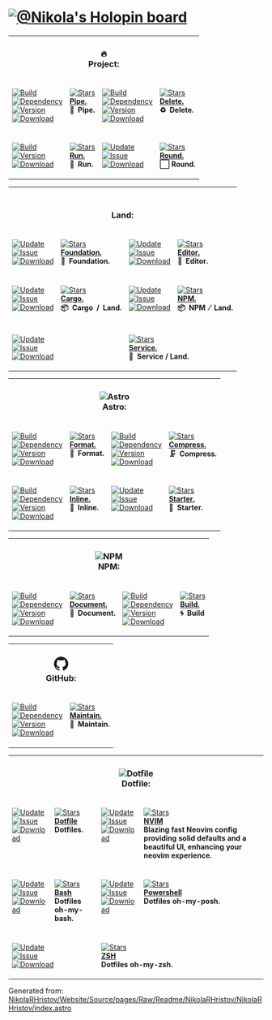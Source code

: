 <h1><a href=https://holopin.io/@Nikola target=_blank><img alt="@Nikola's Holopin board" src="https://holopin.io/api/user/board?user=Nikola"></a></h1><table><tr><td colspan=4><h3 align=center><picture></picture>🔥<br>Project:<br></h3></td></tr><tr><td colspan=1 valign=top><br><a href=HTTPS://GitHub.Com/Playform/Pipe/actions/workflows/Node.yml target=_blank><picture><source media="(prefers-color-scheme: dark)" srcset="https://img.shields.io/github/actions/workflow/status/Playform/Pipe/Node.yml?branch=main&label=Build&logo=node.js&color=black&labelColor=black&logoColor=white&logoWidth=0"><source media="(prefers-color-scheme: light)" srcset="https://img.shields.io/github/actions/workflow/status/Playform/Pipe/Node.yml?branch=main&label=Build&logo=node.js&color=white&labelColor=white&logoColor=black&logoWidth=0"><img alt=Build src="https://img.shields.io/github/actions/workflow/status/Playform/Pipe/Node.yml?branch=main&label=Build&logo=node.js&color=black&labelColor=black&logoColor=white&logoWidth=0" title=Build></picture></a><br><a href="HTTPS://NPMJS.Org/@playform/pipe?activeTab=dependencies" target=_blank><picture><source media="(prefers-color-scheme: dark)" srcset="https://img.shields.io/librariesio/release/npm/@playform/pipe?logo=dependabot&label=&color=black&labelColor=black&logoColor=white&logoWidth=0"><source media="(prefers-color-scheme: light)" srcset="https://img.shields.io/librariesio/release/npm/@playform/pipe?logo=dependabot&label=&color=white&labelColor=white&logoColor=black&logoWidth=0"><img alt=Dependency src="https://img.shields.io/librariesio/release/npm/@playform/pipe?logo=dependabot&label=&color=black&labelColor=black&logoColor=white&logoWidth=0" title=Dependency></picture></a><br><a href=HTTPS://NPMJS.Org/@playform/pipe target=_blank><picture><source media="(prefers-color-scheme: dark)" srcset="https://img.shields.io/npm/v/@playform/pipe?label=Version&logo=npm&color=black&labelColor=black&logoColor=white&logoWidth=0"><source media="(prefers-color-scheme: light)" srcset="https://img.shields.io/npm/v/@playform/pipe?label=Version&logo=npm&color=white&labelColor=white&logoColor=black&logoWidth=0"><img alt=Version src="https://img.shields.io/npm/v/@playform/pipe?label=Version&logo=npm&color=black&labelColor=black&logoColor=white&logoWidth=0" title=Version></picture></a><br><a href=HTTPS://NPMJS.Org/@playform/pipe target=_blank><picture><source media="(prefers-color-scheme: dark)" srcset="https://img.shields.io/npm/dt/@playform/pipe?label=Download&logo=npm&color=black&labelColor=black&logoColor=white&logoWidth=0"><source media="(prefers-color-scheme: light)" srcset="https://img.shields.io/npm/dt/@playform/pipe?label=Download&logo=npm&color=white&labelColor=white&logoColor=black&logoWidth=0"><img alt=Download src="https://img.shields.io/npm/dt/@playform/pipe?label=Download&logo=npm&color=black&labelColor=black&logoColor=white&logoWidth=0" title=Download></picture></a><br><br></td><td colspan=1 valign=top><br><a href=HTTPS://GitHub.Com/Playform/Pipe target=_blank><picture><source media="(prefers-color-scheme: dark)" srcset="https://img.shields.io/github/stars/Playform/Pipe?label=stars&logo=github&color=black&labelColor=black&logoColor=white&logoWidth=0&logoColor=black"><source media="(prefers-color-scheme: light)" srcset="https://img.shields.io/github/stars/Playform/Pipe?label=stars&logo=github&color=white&labelColor=white&logoColor=black&logoWidth=0&logoColor=black"><img alt=Stars src="https://img.shields.io/github/stars/Playform/Pipe?label=stars&logo=github&color=black&labelColor=black&logoColor=white&logoWidth=0&logoColor=black"></picture></a><br><a href=HTTPS://GitHub.Com/Playform/Pipe target=_blank><b>Pipe.</b></a><br><b>🧪 Pipe.<br/></b><br></td><td colspan=1 valign=top><br><a href=HTTPS://GitHub.Com/Playform/Delete/actions/workflows/Node.yml target=_blank><picture><source media="(prefers-color-scheme: dark)" srcset="https://img.shields.io/github/actions/workflow/status/Playform/Delete/Node.yml?branch=main&label=Build&logo=node.js&color=black&labelColor=black&logoColor=white&logoWidth=0"><source media="(prefers-color-scheme: light)" srcset="https://img.shields.io/github/actions/workflow/status/Playform/Delete/Node.yml?branch=main&label=Build&logo=node.js&color=white&labelColor=white&logoColor=black&logoWidth=0"><img alt=Build src="https://img.shields.io/github/actions/workflow/status/Playform/Delete/Node.yml?branch=main&label=Build&logo=node.js&color=black&labelColor=black&logoColor=white&logoWidth=0" title=Build></picture></a><br><a href="HTTPS://NPMJS.Org/@playform/delete?activeTab=dependencies" target=_blank><picture><source media="(prefers-color-scheme: dark)" srcset="https://img.shields.io/librariesio/release/npm/@playform/delete?logo=dependabot&label=&color=black&labelColor=black&logoColor=white&logoWidth=0"><source media="(prefers-color-scheme: light)" srcset="https://img.shields.io/librariesio/release/npm/@playform/delete?logo=dependabot&label=&color=white&labelColor=white&logoColor=black&logoWidth=0"><img alt=Dependency src="https://img.shields.io/librariesio/release/npm/@playform/delete?logo=dependabot&label=&color=black&labelColor=black&logoColor=white&logoWidth=0" title=Dependency></picture></a><br><a href=HTTPS://NPMJS.Org/@playform/delete target=_blank><picture><source media="(prefers-color-scheme: dark)" srcset="https://img.shields.io/npm/v/@playform/delete?label=Version&logo=npm&color=black&labelColor=black&logoColor=white&logoWidth=0"><source media="(prefers-color-scheme: light)" srcset="https://img.shields.io/npm/v/@playform/delete?label=Version&logo=npm&color=white&labelColor=white&logoColor=black&logoWidth=0"><img alt=Version src="https://img.shields.io/npm/v/@playform/delete?label=Version&logo=npm&color=black&labelColor=black&logoColor=white&logoWidth=0" title=Version></picture></a><br><a href=HTTPS://NPMJS.Org/@playform/delete target=_blank><picture><source media="(prefers-color-scheme: dark)" srcset="https://img.shields.io/npm/dt/@playform/delete?label=Download&logo=npm&color=black&labelColor=black&logoColor=white&logoWidth=0"><source media="(prefers-color-scheme: light)" srcset="https://img.shields.io/npm/dt/@playform/delete?label=Download&logo=npm&color=white&labelColor=white&logoColor=black&logoWidth=0"><img alt=Download src="https://img.shields.io/npm/dt/@playform/delete?label=Download&logo=npm&color=black&labelColor=black&logoColor=white&logoWidth=0" title=Download></picture></a><br><br></td><td colspan=1 valign=top><br><a href=HTTPS://GitHub.Com/Playform/Delete target=_blank><picture><source media="(prefers-color-scheme: dark)" srcset="https://img.shields.io/github/stars/Playform/Delete?label=stars&logo=github&color=black&labelColor=black&logoColor=white&logoWidth=0&logoColor=black"><source media="(prefers-color-scheme: light)" srcset="https://img.shields.io/github/stars/Playform/Delete?label=stars&logo=github&color=white&labelColor=white&logoColor=black&logoWidth=0&logoColor=black"><img alt=Stars src="https://img.shields.io/github/stars/Playform/Delete?label=stars&logo=github&color=black&labelColor=black&logoColor=white&logoWidth=0&logoColor=black"></picture></a><br><a href=HTTPS://GitHub.Com/Playform/Delete target=_blank><b>Delete.</b></a><br><b>♻️ Delete.<br/></b><br></td></tr><tr><td colspan=1 valign=top><br><a href=HTTPS://GitHub.Com/Playform/Run/actions/workflows/Rust.yml target=_blank><picture><source media="(prefers-color-scheme: dark)" srcset="https://img.shields.io/github/actions/workflow/status/Playform/Run/Rust.yml?branch=main&label=Build&color=black&labelColor=black&logoColor=white&logoWidth=0"><source media="(prefers-color-scheme: light)" srcset="https://img.shields.io/github/actions/workflow/status/Playform/Run/Rust.yml?branch=main&label=Build&color=white&labelColor=white&logoColor=black&logoWidth=0"><img alt=Build src="https://img.shields.io/github/actions/workflow/status/Playform/Run/Rust.yml?branch=main&label=Build&color=black&labelColor=black&logoColor=white&logoWidth=0" title=Build></picture></a><br><a href=HTTPS://Crates.IO/crates/prun target=_blank><picture><source media="(prefers-color-scheme: dark)" srcset="https://img.shields.io/crates/v/prun?label=Version&color=black&labelColor=black&logoColor=white&logoWidth=0"><source media="(prefers-color-scheme: light)" srcset="https://img.shields.io/crates/v/prun?label=Version&color=white&labelColor=white&logoColor=black&logoWidth=0"><img alt=Version src="https://img.shields.io/crates/v/prun?label=Version&color=black&labelColor=black&logoColor=white&logoWidth=0" title=Version></picture></a><br><a href=HTTPS://Crates.IO/crates/prun target=_blank><picture><source media="(prefers-color-scheme: dark)" srcset="https://img.shields.io/crates/d/prun?label=Download&color=black&labelColor=black&logoColor=white&logoWidth=0"><source media="(prefers-color-scheme: light)" srcset="https://img.shields.io/crates/d/prun?label=Download&color=white&labelColor=white&logoColor=black&logoWidth=0"><img alt=Download src="https://img.shields.io/crates/d/prun?label=Download&color=black&labelColor=black&logoColor=white&logoWidth=0" title=Download></picture></a><br><br></td><td colspan=1 valign=top><br><a href=https://github.com/Playform/Run.git target=_blank><picture><source media="(prefers-color-scheme: dark)" srcset="https://img.shields.io/github/stars/Playform/Run?label=stars&logo=github&color=black&labelColor=black&logoColor=white&logoWidth=0&logoColor=black"><source media="(prefers-color-scheme: light)" srcset="https://img.shields.io/github/stars/Playform/Run?label=stars&logo=github&color=white&labelColor=white&logoColor=black&logoWidth=0&logoColor=black"><img alt=Stars src="https://img.shields.io/github/stars/Playform/Run?label=stars&logo=github&color=black&labelColor=black&logoColor=white&logoWidth=0&logoColor=black"></picture></a><br><a href=https://github.com/Playform/Run.git target=_blank><b>Run.</b></a><br><b>🍺 Run.<br/></b><br></td><td colspan=1 valign=top><br><a href=HTTPS://GitHub.Com/RoundWindows/Application target=_blank><picture><source media="(prefers-color-scheme: dark)" srcset="https://img.shields.io/github/last-commit/RoundWindows/Application?label=Update&color=black&labelColor=black&logoColor=white&logoWidth=0"><source media="(prefers-color-scheme: light)" srcset="https://img.shields.io/github/last-commit/RoundWindows/Application?label=Update&color=white&labelColor=white&logoColor=black&logoWidth=0"><img alt=Update src="https://img.shields.io/github/last-commit/RoundWindows/Application?label=Update&color=black&labelColor=black&logoColor=white&logoWidth=0" title=Update></picture></a><br><a href=HTTPS://GitHub.Com/RoundWindows/Application target=_blank><picture><source media="(prefers-color-scheme: dark)" srcset="https://img.shields.io/github/issues/RoundWindows/Application?label=Issue&color=black&labelColor=black&logoColor=white&logoWidth=0"><source media="(prefers-color-scheme: light)" srcset="https://img.shields.io/github/issues/RoundWindows/Application?label=Issue&color=white&labelColor=white&logoColor=black&logoWidth=0"><img alt=Issue src="https://img.shields.io/github/issues/RoundWindows/Application?label=Issue&color=black&labelColor=black&logoColor=white&logoWidth=0" title=Issue></picture></a><br><a href=HTTPS://GitHub.Com/RoundWindows/Application target=_blank><picture><source media="(prefers-color-scheme: dark)" srcset="https://img.shields.io/github/downloads/RoundWindows/Application/total?label=Download&color=black&labelColor=black&logoColor=white&logoWidth=0"><source media="(prefers-color-scheme: light)" srcset="https://img.shields.io/github/downloads/RoundWindows/Application/total?label=Download&color=white&labelColor=white&logoColor=black&logoWidth=0"><img alt=Download src="https://img.shields.io/github/downloads/RoundWindows/Application/total?label=Download&color=black&labelColor=black&logoColor=white&logoWidth=0" title=Download></picture></a><br><br></td><td colspan=1 valign=top><br><a href=https://github.com/Playform/Round target=_blank><picture><source media="(prefers-color-scheme: dark)" srcset="https://img.shields.io/github/stars/Playform/Round?label=stars&logo=github&color=black&labelColor=black&logoColor=white&logoWidth=0&logoColor=black"><source media="(prefers-color-scheme: light)" srcset="https://img.shields.io/github/stars/Playform/Round?label=stars&logo=github&color=white&labelColor=white&logoColor=black&logoWidth=0&logoColor=black"><img alt=Stars src="https://img.shields.io/github/stars/Playform/Round?label=stars&logo=github&color=black&labelColor=black&logoColor=white&logoWidth=0&logoColor=black"></picture></a><br><a href=https://github.com/Playform/Round target=_blank><b>Round.</b></a><br><b>⬜ Round.<br/></b><br></td></tr></table><table><tr><td colspan=4><h3 align=center><picture><source media="(prefers-color-scheme: dark)" srcset=https://nikolahristov.tech/Dark/Image/GitHub/Land.svg><source media="(prefers-color-scheme: light)" srcset=https://nikolahristov.tech/Image/GitHub/Land.svg><img alt="" src=https://nikolahristov.tech/Image/GitHub/Land.svg width=28></picture><br>Land:<br></h3></td></tr><tr><td colspan=1 valign=top><br><a href=HTTPS://GitHub.Com/CodeEditorLand/Foundation target=_blank><picture><source media="(prefers-color-scheme: dark)" srcset="https://img.shields.io/github/last-commit/CodeEditorLand/Foundation?label=Update&color=black&labelColor=black&logoColor=white&logoWidth=0"><source media="(prefers-color-scheme: light)" srcset="https://img.shields.io/github/last-commit/CodeEditorLand/Foundation?label=Update&color=white&labelColor=white&logoColor=black&logoWidth=0"><img alt=Update src="https://img.shields.io/github/last-commit/CodeEditorLand/Foundation?label=Update&color=black&labelColor=black&logoColor=white&logoWidth=0" title=Update></picture></a><br><a href=HTTPS://GitHub.Com/CodeEditorLand/Foundation target=_blank><picture><source media="(prefers-color-scheme: dark)" srcset="https://img.shields.io/github/issues/CodeEditorLand/Foundation?label=Issue&color=black&labelColor=black&logoColor=white&logoWidth=0"><source media="(prefers-color-scheme: light)" srcset="https://img.shields.io/github/issues/CodeEditorLand/Foundation?label=Issue&color=white&labelColor=white&logoColor=black&logoWidth=0"><img alt=Issue src="https://img.shields.io/github/issues/CodeEditorLand/Foundation?label=Issue&color=black&labelColor=black&logoColor=white&logoWidth=0" title=Issue></picture></a><br><a href=HTTPS://GitHub.Com/CodeEditorLand/Foundation target=_blank><picture><source media="(prefers-color-scheme: dark)" srcset="https://img.shields.io/github/downloads/CodeEditorLand/Foundation/total?label=Download&color=black&labelColor=black&logoColor=white&logoWidth=0"><source media="(prefers-color-scheme: light)" srcset="https://img.shields.io/github/downloads/CodeEditorLand/Foundation/total?label=Download&color=white&labelColor=white&logoColor=black&logoWidth=0"><img alt=Download src="https://img.shields.io/github/downloads/CodeEditorLand/Foundation/total?label=Download&color=black&labelColor=black&logoColor=white&logoWidth=0" title=Download></picture></a><br><br></td><td colspan=1 valign=top><br><a href=https://github.com/CodeEditorLand/Foundation target=_blank><picture><source media="(prefers-color-scheme: dark)" srcset="https://img.shields.io/github/stars/CodeEditorLand/Foundation?label=stars&logo=github&color=black&labelColor=black&logoColor=white&logoWidth=0&logoColor=black"><source media="(prefers-color-scheme: light)" srcset="https://img.shields.io/github/stars/CodeEditorLand/Foundation?label=stars&logo=github&color=white&labelColor=white&logoColor=black&logoWidth=0&logoColor=black"><img alt=Stars src="https://img.shields.io/github/stars/CodeEditorLand/Foundation?label=stars&logo=github&color=black&labelColor=black&logoColor=white&logoWidth=0&logoColor=black"></picture></a><br><a href=https://github.com/CodeEditorLand/Foundation target=_blank><b>Foundation.</b></a><br><b>🌌 Foundation.<br/></b><br></td><td colspan=1 valign=top><br><a href=HTTPS://GitHub.Com/CodeEditorLand/Editor target=_blank><picture><source media="(prefers-color-scheme: dark)" srcset="https://img.shields.io/github/last-commit/CodeEditorLand/Editor?label=Update&color=black&labelColor=black&logoColor=white&logoWidth=0"><source media="(prefers-color-scheme: light)" srcset="https://img.shields.io/github/last-commit/CodeEditorLand/Editor?label=Update&color=white&labelColor=white&logoColor=black&logoWidth=0"><img alt=Update src="https://img.shields.io/github/last-commit/CodeEditorLand/Editor?label=Update&color=black&labelColor=black&logoColor=white&logoWidth=0" title=Update></picture></a><br><a href=HTTPS://GitHub.Com/CodeEditorLand/Editor target=_blank><picture><source media="(prefers-color-scheme: dark)" srcset="https://img.shields.io/github/issues/CodeEditorLand/Editor?label=Issue&color=black&labelColor=black&logoColor=white&logoWidth=0"><source media="(prefers-color-scheme: light)" srcset="https://img.shields.io/github/issues/CodeEditorLand/Editor?label=Issue&color=white&labelColor=white&logoColor=black&logoWidth=0"><img alt=Issue src="https://img.shields.io/github/issues/CodeEditorLand/Editor?label=Issue&color=black&labelColor=black&logoColor=white&logoWidth=0" title=Issue></picture></a><br><a href=HTTPS://GitHub.Com/CodeEditorLand/Editor target=_blank><picture><source media="(prefers-color-scheme: dark)" srcset="https://img.shields.io/github/downloads/CodeEditorLand/Editor/total?label=Download&color=black&labelColor=black&logoColor=white&logoWidth=0"><source media="(prefers-color-scheme: light)" srcset="https://img.shields.io/github/downloads/CodeEditorLand/Editor/total?label=Download&color=white&labelColor=white&logoColor=black&logoWidth=0"><img alt=Download src="https://img.shields.io/github/downloads/CodeEditorLand/Editor/total?label=Download&color=black&labelColor=black&logoColor=white&logoWidth=0" title=Download></picture></a><br><br></td><td colspan=1 valign=top><br><a href=https://github.com/CodeEditorLand/Editor target=_blank><picture><source media="(prefers-color-scheme: dark)" srcset="https://img.shields.io/github/stars/CodeEditorLand/Editor?label=stars&logo=github&color=black&labelColor=black&logoColor=white&logoWidth=0&logoColor=black"><source media="(prefers-color-scheme: light)" srcset="https://img.shields.io/github/stars/CodeEditorLand/Editor?label=stars&logo=github&color=white&labelColor=white&logoColor=black&logoWidth=0&logoColor=black"><img alt=Stars src="https://img.shields.io/github/stars/CodeEditorLand/Editor?label=stars&logo=github&color=black&labelColor=black&logoColor=white&logoWidth=0&logoColor=black"></picture></a><br><a href=https://github.com/CodeEditorLand/Editor target=_blank><b>Editor.</b></a><br><b>🌆 Editor.<br/></b><br></td></tr><tr><td colspan=1 valign=top><br><a href=HTTPS://GitHub.Com/CodeEditorLand/FoundationLandCargo target=_blank><picture><source media="(prefers-color-scheme: dark)" srcset="https://img.shields.io/github/last-commit/CodeEditorLand/FoundationLandCargo?label=Update&color=black&labelColor=black&logoColor=white&logoWidth=0"><source media="(prefers-color-scheme: light)" srcset="https://img.shields.io/github/last-commit/CodeEditorLand/FoundationLandCargo?label=Update&color=white&labelColor=white&logoColor=black&logoWidth=0"><img alt=Update src="https://img.shields.io/github/last-commit/CodeEditorLand/FoundationLandCargo?label=Update&color=black&labelColor=black&logoColor=white&logoWidth=0" title=Update></picture></a><br><a href=HTTPS://GitHub.Com/CodeEditorLand/FoundationLandCargo target=_blank><picture><source media="(prefers-color-scheme: dark)" srcset="https://img.shields.io/github/issues/CodeEditorLand/FoundationLandCargo?label=Issue&color=black&labelColor=black&logoColor=white&logoWidth=0"><source media="(prefers-color-scheme: light)" srcset="https://img.shields.io/github/issues/CodeEditorLand/FoundationLandCargo?label=Issue&color=white&labelColor=white&logoColor=black&logoWidth=0"><img alt=Issue src="https://img.shields.io/github/issues/CodeEditorLand/FoundationLandCargo?label=Issue&color=black&labelColor=black&logoColor=white&logoWidth=0" title=Issue></picture></a><br><a href=HTTPS://GitHub.Com/CodeEditorLand/FoundationLandCargo target=_blank><picture><source media="(prefers-color-scheme: dark)" srcset="https://img.shields.io/github/downloads/CodeEditorLand/FoundationLandCargo/total?label=Download&color=black&labelColor=black&logoColor=white&logoWidth=0"><source media="(prefers-color-scheme: light)" srcset="https://img.shields.io/github/downloads/CodeEditorLand/FoundationLandCargo/total?label=Download&color=white&labelColor=white&logoColor=black&logoWidth=0"><img alt=Download src="https://img.shields.io/github/downloads/CodeEditorLand/FoundationLandCargo/total?label=Download&color=black&labelColor=black&logoColor=white&logoWidth=0" title=Download></picture></a><br><br></td><td colspan=1 valign=top><br><a href=https://github.com/CodeEditorLand/FoundationLandCargo target=_blank><picture><source media="(prefers-color-scheme: dark)" srcset="https://img.shields.io/github/stars/CodeEditorLand/FoundationLandCargo?label=stars&logo=github&color=black&labelColor=black&logoColor=white&logoWidth=0&logoColor=black"><source media="(prefers-color-scheme: light)" srcset="https://img.shields.io/github/stars/CodeEditorLand/FoundationLandCargo?label=stars&logo=github&color=white&labelColor=white&logoColor=black&logoWidth=0&logoColor=black"><img alt=Stars src="https://img.shields.io/github/stars/CodeEditorLand/FoundationLandCargo?label=stars&logo=github&color=black&labelColor=black&logoColor=white&logoWidth=0&logoColor=black"></picture></a><br><a href=https://github.com/CodeEditorLand/FoundationLandCargo target=_blank><b>Cargo.</b></a><br><b>📦 Cargo / Land.<br/></b><br></td><td colspan=1 valign=top><br><a href=HTTPS://GitHub.Com/CodeEditorLand/FoundationLandNPM target=_blank><picture><source media="(prefers-color-scheme: dark)" srcset="https://img.shields.io/github/last-commit/CodeEditorLand/FoundationLandNPM?label=Update&color=black&labelColor=black&logoColor=white&logoWidth=0"><source media="(prefers-color-scheme: light)" srcset="https://img.shields.io/github/last-commit/CodeEditorLand/FoundationLandNPM?label=Update&color=white&labelColor=white&logoColor=black&logoWidth=0"><img alt=Update src="https://img.shields.io/github/last-commit/CodeEditorLand/FoundationLandNPM?label=Update&color=black&labelColor=black&logoColor=white&logoWidth=0" title=Update></picture></a><br><a href=HTTPS://GitHub.Com/CodeEditorLand/FoundationLandNPM target=_blank><picture><source media="(prefers-color-scheme: dark)" srcset="https://img.shields.io/github/issues/CodeEditorLand/FoundationLandNPM?label=Issue&color=black&labelColor=black&logoColor=white&logoWidth=0"><source media="(prefers-color-scheme: light)" srcset="https://img.shields.io/github/issues/CodeEditorLand/FoundationLandNPM?label=Issue&color=white&labelColor=white&logoColor=black&logoWidth=0"><img alt=Issue src="https://img.shields.io/github/issues/CodeEditorLand/FoundationLandNPM?label=Issue&color=black&labelColor=black&logoColor=white&logoWidth=0" title=Issue></picture></a><br><a href=HTTPS://GitHub.Com/CodeEditorLand/FoundationLandNPM target=_blank><picture><source media="(prefers-color-scheme: dark)" srcset="https://img.shields.io/github/downloads/CodeEditorLand/FoundationLandNPM/total?label=Download&color=black&labelColor=black&logoColor=white&logoWidth=0"><source media="(prefers-color-scheme: light)" srcset="https://img.shields.io/github/downloads/CodeEditorLand/FoundationLandNPM/total?label=Download&color=white&labelColor=white&logoColor=black&logoWidth=0"><img alt=Download src="https://img.shields.io/github/downloads/CodeEditorLand/FoundationLandNPM/total?label=Download&color=black&labelColor=black&logoColor=white&logoWidth=0" title=Download></picture></a><br><br></td><td colspan=1 valign=top><br><a href=https://github.com/CodeEditorLand/FoundationLandNPM target=_blank><picture><source media="(prefers-color-scheme: dark)" srcset="https://img.shields.io/github/stars/CodeEditorLand/FoundationLandNPM?label=stars&logo=github&color=black&labelColor=black&logoColor=white&logoWidth=0&logoColor=black"><source media="(prefers-color-scheme: light)" srcset="https://img.shields.io/github/stars/CodeEditorLand/FoundationLandNPM?label=stars&logo=github&color=white&labelColor=white&logoColor=black&logoWidth=0&logoColor=black"><img alt=Stars src="https://img.shields.io/github/stars/CodeEditorLand/FoundationLandNPM?label=stars&logo=github&color=black&labelColor=black&logoColor=white&logoWidth=0&logoColor=black"></picture></a><br><a href=https://github.com/CodeEditorLand/FoundationLandNPM target=_blank><b>NPM.</b></a><br><b>📦 NPM ⁄ Land.<br/></b><br></td></tr><tr><td colspan=2 valign=top><br><a href=HTTPS://GitHub.Com/CodeEditorLand/FoundationLandService target=_blank><picture><source media="(prefers-color-scheme: dark)" srcset="https://img.shields.io/github/last-commit/CodeEditorLand/FoundationLandService?label=Update&color=black&labelColor=black&logoColor=white&logoWidth=0"><source media="(prefers-color-scheme: light)" srcset="https://img.shields.io/github/last-commit/CodeEditorLand/FoundationLandService?label=Update&color=white&labelColor=white&logoColor=black&logoWidth=0"><img alt=Update src="https://img.shields.io/github/last-commit/CodeEditorLand/FoundationLandService?label=Update&color=black&labelColor=black&logoColor=white&logoWidth=0" title=Update></picture></a><br><a href=HTTPS://GitHub.Com/CodeEditorLand/FoundationLandService target=_blank><picture><source media="(prefers-color-scheme: dark)" srcset="https://img.shields.io/github/issues/CodeEditorLand/FoundationLandService?label=Issue&color=black&labelColor=black&logoColor=white&logoWidth=0"><source media="(prefers-color-scheme: light)" srcset="https://img.shields.io/github/issues/CodeEditorLand/FoundationLandService?label=Issue&color=white&labelColor=white&logoColor=black&logoWidth=0"><img alt=Issue src="https://img.shields.io/github/issues/CodeEditorLand/FoundationLandService?label=Issue&color=black&labelColor=black&logoColor=white&logoWidth=0" title=Issue></picture></a><br><a href=HTTPS://GitHub.Com/CodeEditorLand/FoundationLandService target=_blank><picture><source media="(prefers-color-scheme: dark)" srcset="https://img.shields.io/github/downloads/CodeEditorLand/FoundationLandService/total?label=Download&color=black&labelColor=black&logoColor=white&logoWidth=0"><source media="(prefers-color-scheme: light)" srcset="https://img.shields.io/github/downloads/CodeEditorLand/FoundationLandService/total?label=Download&color=white&labelColor=white&logoColor=black&logoWidth=0"><img alt=Download src="https://img.shields.io/github/downloads/CodeEditorLand/FoundationLandService/total?label=Download&color=black&labelColor=black&logoColor=white&logoWidth=0" title=Download></picture></a><br><br></td><td colspan=2 valign=top><br><a href=https://github.com/CodeEditorLand/FoundationLandService target=_blank><picture><source media="(prefers-color-scheme: dark)" srcset="https://img.shields.io/github/stars/CodeEditorLand/FoundationLandService?label=stars&logo=github&color=black&labelColor=black&logoColor=white&logoWidth=0&logoColor=black"><source media="(prefers-color-scheme: light)" srcset="https://img.shields.io/github/stars/CodeEditorLand/FoundationLandService?label=stars&logo=github&color=white&labelColor=white&logoColor=black&logoWidth=0&logoColor=black"><img alt=Stars src="https://img.shields.io/github/stars/CodeEditorLand/FoundationLandService?label=stars&logo=github&color=black&labelColor=black&logoColor=white&logoWidth=0&logoColor=black"></picture></a><br><a href=https://github.com/CodeEditorLand/FoundationLandService target=_blank><b>Service.</b></a><br><b>🔩 Service / Land.<br/></b><br></td></tr></table><table><tr><td colspan=4><h3 align=center><picture><source media="(prefers-color-scheme: dark)" srcset=https://nikolahristov.tech/Dark/Image/GitHub/Astro.svg><source media="(prefers-color-scheme: light)" srcset=https://nikolahristov.tech/Image/GitHub/Astro.svg><img alt=Astro src=https://nikolahristov.tech/Image/GitHub/Astro.svg width=28></picture><br>Astro:<br></h3></td></tr><tr><td colspan=1 valign=top><br><a href=HTTPS://GitHub.Com/Playform/Format/actions/workflows/Node.yml target=_blank><picture><source media="(prefers-color-scheme: dark)" srcset="https://img.shields.io/github/actions/workflow/status/Playform/Format/Node.yml?branch=main&label=Build&logo=node.js&color=black&labelColor=black&logoColor=white&logoWidth=0"><source media="(prefers-color-scheme: light)" srcset="https://img.shields.io/github/actions/workflow/status/Playform/Format/Node.yml?branch=main&label=Build&logo=node.js&color=white&labelColor=white&logoColor=black&logoWidth=0"><img alt=Build src="https://img.shields.io/github/actions/workflow/status/Playform/Format/Node.yml?branch=main&label=Build&logo=node.js&color=black&labelColor=black&logoColor=white&logoWidth=0" title=Build></picture></a><br><a href="HTTPS://NPMJS.Org/@playform/format?activeTab=dependencies" target=_blank><picture><source media="(prefers-color-scheme: dark)" srcset="https://img.shields.io/librariesio/release/npm/@playform/format?logo=dependabot&label=&color=black&labelColor=black&logoColor=white&logoWidth=0"><source media="(prefers-color-scheme: light)" srcset="https://img.shields.io/librariesio/release/npm/@playform/format?logo=dependabot&label=&color=white&labelColor=white&logoColor=black&logoWidth=0"><img alt=Dependency src="https://img.shields.io/librariesio/release/npm/@playform/format?logo=dependabot&label=&color=black&labelColor=black&logoColor=white&logoWidth=0" title=Dependency></picture></a><br><a href=HTTPS://NPMJS.Org/@playform/format target=_blank><picture><source media="(prefers-color-scheme: dark)" srcset="https://img.shields.io/npm/v/@playform/format?label=Version&logo=npm&color=black&labelColor=black&logoColor=white&logoWidth=0"><source media="(prefers-color-scheme: light)" srcset="https://img.shields.io/npm/v/@playform/format?label=Version&logo=npm&color=white&labelColor=white&logoColor=black&logoWidth=0"><img alt=Version src="https://img.shields.io/npm/v/@playform/format?label=Version&logo=npm&color=black&labelColor=black&logoColor=white&logoWidth=0" title=Version></picture></a><br><a href=HTTPS://NPMJS.Org/@playform/format target=_blank><picture><source media="(prefers-color-scheme: dark)" srcset="https://img.shields.io/npm/dt/@playform/format?label=Download&logo=npm&color=black&labelColor=black&logoColor=white&logoWidth=0"><source media="(prefers-color-scheme: light)" srcset="https://img.shields.io/npm/dt/@playform/format?label=Download&logo=npm&color=white&labelColor=white&logoColor=black&logoWidth=0"><img alt=Download src="https://img.shields.io/npm/dt/@playform/format?label=Download&logo=npm&color=black&labelColor=black&logoColor=white&logoWidth=0" title=Download></picture></a><br><br></td><td colspan=1 valign=top><br><a href=HTTPS://GitHub.Com/Playform/Format target=_blank><picture><source media="(prefers-color-scheme: dark)" srcset="https://img.shields.io/github/stars/Playform/Format?label=stars&logo=github&color=black&labelColor=black&logoColor=white&logoWidth=0&logoColor=black"><source media="(prefers-color-scheme: light)" srcset="https://img.shields.io/github/stars/Playform/Format?label=stars&logo=github&color=white&labelColor=white&logoColor=black&logoWidth=0&logoColor=black"><img alt=Stars src="https://img.shields.io/github/stars/Playform/Format?label=stars&logo=github&color=black&labelColor=black&logoColor=white&logoWidth=0&logoColor=black"></picture></a><br><a href=HTTPS://GitHub.Com/Playform/Format target=_blank><b>Format.</b></a><br><b>🗻 Format.<br/></b><br></td><td colspan=1 valign=top><br><a href=HTTPS://GitHub.Com/Playform/Compress/actions/workflows/Node.yml target=_blank><picture><source media="(prefers-color-scheme: dark)" srcset="https://img.shields.io/github/actions/workflow/status/Playform/Compress/Node.yml?branch=main&label=Build&logo=node.js&color=black&labelColor=black&logoColor=white&logoWidth=0"><source media="(prefers-color-scheme: light)" srcset="https://img.shields.io/github/actions/workflow/status/Playform/Compress/Node.yml?branch=main&label=Build&logo=node.js&color=white&labelColor=white&logoColor=black&logoWidth=0"><img alt=Build src="https://img.shields.io/github/actions/workflow/status/Playform/Compress/Node.yml?branch=main&label=Build&logo=node.js&color=black&labelColor=black&logoColor=white&logoWidth=0" title=Build></picture></a><br><a href="HTTPS://NPMJS.Org/@playform/compress?activeTab=dependencies" target=_blank><picture><source media="(prefers-color-scheme: dark)" srcset="https://img.shields.io/librariesio/release/npm/@playform/compress?logo=dependabot&label=&color=black&labelColor=black&logoColor=white&logoWidth=0"><source media="(prefers-color-scheme: light)" srcset="https://img.shields.io/librariesio/release/npm/@playform/compress?logo=dependabot&label=&color=white&labelColor=white&logoColor=black&logoWidth=0"><img alt=Dependency src="https://img.shields.io/librariesio/release/npm/@playform/compress?logo=dependabot&label=&color=black&labelColor=black&logoColor=white&logoWidth=0" title=Dependency></picture></a><br><a href=HTTPS://NPMJS.Org/@playform/compress target=_blank><picture><source media="(prefers-color-scheme: dark)" srcset="https://img.shields.io/npm/v/@playform/compress?label=Version&logo=npm&color=black&labelColor=black&logoColor=white&logoWidth=0"><source media="(prefers-color-scheme: light)" srcset="https://img.shields.io/npm/v/@playform/compress?label=Version&logo=npm&color=white&labelColor=white&logoColor=black&logoWidth=0"><img alt=Version src="https://img.shields.io/npm/v/@playform/compress?label=Version&logo=npm&color=black&labelColor=black&logoColor=white&logoWidth=0" title=Version></picture></a><br><a href=HTTPS://NPMJS.Org/@playform/compress target=_blank><picture><source media="(prefers-color-scheme: dark)" srcset="https://img.shields.io/npm/dt/@playform/compress?label=Download&logo=npm&color=black&labelColor=black&logoColor=white&logoWidth=0"><source media="(prefers-color-scheme: light)" srcset="https://img.shields.io/npm/dt/@playform/compress?label=Download&logo=npm&color=white&labelColor=white&logoColor=black&logoWidth=0"><img alt=Download src="https://img.shields.io/npm/dt/@playform/compress?label=Download&logo=npm&color=black&labelColor=black&logoColor=white&logoWidth=0" title=Download></picture></a><br><br></td><td colspan=1 valign=top><br><a href=HTTPS://GitHub.Com/Playform/Compress target=_blank><picture><source media="(prefers-color-scheme: dark)" srcset="https://img.shields.io/github/stars/Playform/Compress?label=stars&logo=github&color=black&labelColor=black&logoColor=white&logoWidth=0&logoColor=black"><source media="(prefers-color-scheme: light)" srcset="https://img.shields.io/github/stars/Playform/Compress?label=stars&logo=github&color=white&labelColor=white&logoColor=black&logoWidth=0&logoColor=black"><img alt=Stars src="https://img.shields.io/github/stars/Playform/Compress?label=stars&logo=github&color=black&labelColor=black&logoColor=white&logoWidth=0&logoColor=black"></picture></a><br><a href=HTTPS://GitHub.Com/Playform/Compress target=_blank><b>Compress.</b></a><br><b>🗜️ Compress.<br/></b><br></td></tr><tr><td colspan=1 valign=top><br><a href=HTTPS://GitHub.Com/Playform/Inline/actions/workflows/Node.yml target=_blank><picture><source media="(prefers-color-scheme: dark)" srcset="https://img.shields.io/github/actions/workflow/status/Playform/Inline/Node.yml?branch=main&label=Build&logo=node.js&color=black&labelColor=black&logoColor=white&logoWidth=0"><source media="(prefers-color-scheme: light)" srcset="https://img.shields.io/github/actions/workflow/status/Playform/Inline/Node.yml?branch=main&label=Build&logo=node.js&color=white&labelColor=white&logoColor=black&logoWidth=0"><img alt=Build src="https://img.shields.io/github/actions/workflow/status/Playform/Inline/Node.yml?branch=main&label=Build&logo=node.js&color=black&labelColor=black&logoColor=white&logoWidth=0" title=Build></picture></a><br><a href="HTTPS://NPMJS.Org/@playform/inline?activeTab=dependencies" target=_blank><picture><source media="(prefers-color-scheme: dark)" srcset="https://img.shields.io/librariesio/release/npm/@playform/inline?logo=dependabot&label=&color=black&labelColor=black&logoColor=white&logoWidth=0"><source media="(prefers-color-scheme: light)" srcset="https://img.shields.io/librariesio/release/npm/@playform/inline?logo=dependabot&label=&color=white&labelColor=white&logoColor=black&logoWidth=0"><img alt=Dependency src="https://img.shields.io/librariesio/release/npm/@playform/inline?logo=dependabot&label=&color=black&labelColor=black&logoColor=white&logoWidth=0" title=Dependency></picture></a><br><a href=HTTPS://NPMJS.Org/@playform/inline target=_blank><picture><source media="(prefers-color-scheme: dark)" srcset="https://img.shields.io/npm/v/@playform/inline?label=Version&logo=npm&color=black&labelColor=black&logoColor=white&logoWidth=0"><source media="(prefers-color-scheme: light)" srcset="https://img.shields.io/npm/v/@playform/inline?label=Version&logo=npm&color=white&labelColor=white&logoColor=black&logoWidth=0"><img alt=Version src="https://img.shields.io/npm/v/@playform/inline?label=Version&logo=npm&color=black&labelColor=black&logoColor=white&logoWidth=0" title=Version></picture></a><br><a href=HTTPS://NPMJS.Org/@playform/inline target=_blank><picture><source media="(prefers-color-scheme: dark)" srcset="https://img.shields.io/npm/dt/@playform/inline?label=Download&logo=npm&color=black&labelColor=black&logoColor=white&logoWidth=0"><source media="(prefers-color-scheme: light)" srcset="https://img.shields.io/npm/dt/@playform/inline?label=Download&logo=npm&color=white&labelColor=white&logoColor=black&logoWidth=0"><img alt=Download src="https://img.shields.io/npm/dt/@playform/inline?label=Download&logo=npm&color=black&labelColor=black&logoColor=white&logoWidth=0" title=Download></picture></a><br><br></td><td colspan=1 valign=top><br><a href=HTTPS://GitHub.Com/Playform/Inline target=_blank><picture><source media="(prefers-color-scheme: dark)" srcset="https://img.shields.io/github/stars/Playform/Inline?label=stars&logo=github&color=black&labelColor=black&logoColor=white&logoWidth=0&logoColor=black"><source media="(prefers-color-scheme: light)" srcset="https://img.shields.io/github/stars/Playform/Inline?label=stars&logo=github&color=white&labelColor=white&logoColor=black&logoWidth=0&logoColor=black"><img alt=Stars src="https://img.shields.io/github/stars/Playform/Inline?label=stars&logo=github&color=black&labelColor=black&logoColor=white&logoWidth=0&logoColor=black"></picture></a><br><a href=HTTPS://GitHub.Com/Playform/Inline target=_blank><b>Inline.</b></a><br><b>🦔 Inline.<br/></b><br></td><td colspan=1 valign=top><br><a href=HTTPS://GitHub.Com/Playform/Starter target=_blank><picture><source media="(prefers-color-scheme: dark)" srcset="https://img.shields.io/github/last-commit/Playform/Starter?label=Update&color=black&labelColor=black&logoColor=white&logoWidth=0"><source media="(prefers-color-scheme: light)" srcset="https://img.shields.io/github/last-commit/Playform/Starter?label=Update&color=white&labelColor=white&logoColor=black&logoWidth=0"><img alt=Update src="https://img.shields.io/github/last-commit/Playform/Starter?label=Update&color=black&labelColor=black&logoColor=white&logoWidth=0" title=Update></picture></a><br><a href=HTTPS://GitHub.Com/Playform/Starter target=_blank><picture><source media="(prefers-color-scheme: dark)" srcset="https://img.shields.io/github/issues/Playform/Starter?label=Issue&color=black&labelColor=black&logoColor=white&logoWidth=0"><source media="(prefers-color-scheme: light)" srcset="https://img.shields.io/github/issues/Playform/Starter?label=Issue&color=white&labelColor=white&logoColor=black&logoWidth=0"><img alt=Issue src="https://img.shields.io/github/issues/Playform/Starter?label=Issue&color=black&labelColor=black&logoColor=white&logoWidth=0" title=Issue></picture></a><br><a href=HTTPS://GitHub.Com/Playform/Starter target=_blank><picture><source media="(prefers-color-scheme: dark)" srcset="https://img.shields.io/github/downloads/Playform/Starter/total?label=Download&color=black&labelColor=black&logoColor=white&logoWidth=0"><source media="(prefers-color-scheme: light)" srcset="https://img.shields.io/github/downloads/Playform/Starter/total?label=Download&color=white&labelColor=white&logoColor=black&logoWidth=0"><img alt=Download src="https://img.shields.io/github/downloads/Playform/Starter/total?label=Download&color=black&labelColor=black&logoColor=white&logoWidth=0" title=Download></picture></a><br><br></td><td colspan=1 valign=top><br><a href=https://github.com/Playform/Starter target=_blank><picture><source media="(prefers-color-scheme: dark)" srcset="https://img.shields.io/github/stars/Playform/Starter?label=stars&logo=github&color=black&labelColor=black&logoColor=white&logoWidth=0&logoColor=black"><source media="(prefers-color-scheme: light)" srcset="https://img.shields.io/github/stars/Playform/Starter?label=stars&logo=github&color=white&labelColor=white&logoColor=black&logoWidth=0&logoColor=black"><img alt=Stars src="https://img.shields.io/github/stars/Playform/Starter?label=stars&logo=github&color=black&labelColor=black&logoColor=white&logoWidth=0&logoColor=black"></picture></a><br><a href=https://github.com/Playform/Starter target=_blank><b>Starter.</b></a><br><b>📄 Starter.<br/></b><br></td></tr></table><table><tr><td colspan=4><h3 align=center><picture><source media="(prefers-color-scheme: dark)" srcset=https://nikolahristov.tech/Image/GitHub/n.svg><source media="(prefers-color-scheme: light)" srcset=https://nikolahristov.tech/Image/GitHub/n.svg><img alt=NPM src=https://nikolahristov.tech/Image/GitHub/n.svg width=28></picture><br>NPM:<br></h3></td></tr><tr><td colspan=1 valign=top><br><a href=HTTPS://GitHub.Com/Playform/Document/actions/workflows/Node.yml target=_blank><picture><source media="(prefers-color-scheme: dark)" srcset="https://img.shields.io/github/actions/workflow/status/Playform/Document/Node.yml?branch=main&label=Build&logo=node.js&color=black&labelColor=black&logoColor=white&logoWidth=0"><source media="(prefers-color-scheme: light)" srcset="https://img.shields.io/github/actions/workflow/status/Playform/Document/Node.yml?branch=main&label=Build&logo=node.js&color=white&labelColor=white&logoColor=black&logoWidth=0"><img alt=Build src="https://img.shields.io/github/actions/workflow/status/Playform/Document/Node.yml?branch=main&label=Build&logo=node.js&color=black&labelColor=black&logoColor=white&logoWidth=0" title=Build></picture></a><br><a href="HTTPS://NPMJS.Org/@playform/document?activeTab=dependencies" target=_blank><picture><source media="(prefers-color-scheme: dark)" srcset="https://img.shields.io/librariesio/release/npm/@playform/document?logo=dependabot&label=&color=black&labelColor=black&logoColor=white&logoWidth=0"><source media="(prefers-color-scheme: light)" srcset="https://img.shields.io/librariesio/release/npm/@playform/document?logo=dependabot&label=&color=white&labelColor=white&logoColor=black&logoWidth=0"><img alt=Dependency src="https://img.shields.io/librariesio/release/npm/@playform/document?logo=dependabot&label=&color=black&labelColor=black&logoColor=white&logoWidth=0" title=Dependency></picture></a><br><a href=HTTPS://NPMJS.Org/@playform/document target=_blank><picture><source media="(prefers-color-scheme: dark)" srcset="https://img.shields.io/npm/v/@playform/document?label=Version&logo=npm&color=black&labelColor=black&logoColor=white&logoWidth=0"><source media="(prefers-color-scheme: light)" srcset="https://img.shields.io/npm/v/@playform/document?label=Version&logo=npm&color=white&labelColor=white&logoColor=black&logoWidth=0"><img alt=Version src="https://img.shields.io/npm/v/@playform/document?label=Version&logo=npm&color=black&labelColor=black&logoColor=white&logoWidth=0" title=Version></picture></a><br><a href=HTTPS://NPMJS.Org/@playform/document target=_blank><picture><source media="(prefers-color-scheme: dark)" srcset="https://img.shields.io/npm/dt/@playform/document?label=Download&logo=npm&color=black&labelColor=black&logoColor=white&logoWidth=0"><source media="(prefers-color-scheme: light)" srcset="https://img.shields.io/npm/dt/@playform/document?label=Download&logo=npm&color=white&labelColor=white&logoColor=black&logoWidth=0"><img alt=Download src="https://img.shields.io/npm/dt/@playform/document?label=Download&logo=npm&color=black&labelColor=black&logoColor=white&logoWidth=0" title=Download></picture></a><br><br></td><td colspan=1 valign=top><br><a href=HTTPS://GitHub.Com/Playform/Document target=_blank><picture><source media="(prefers-color-scheme: dark)" srcset="https://img.shields.io/github/stars/Playform/Document?label=stars&logo=github&color=black&labelColor=black&logoColor=white&logoWidth=0&logoColor=black"><source media="(prefers-color-scheme: light)" srcset="https://img.shields.io/github/stars/Playform/Document?label=stars&logo=github&color=white&labelColor=white&logoColor=black&logoWidth=0&logoColor=black"><img alt=Stars src="https://img.shields.io/github/stars/Playform/Document?label=stars&logo=github&color=black&labelColor=black&logoColor=white&logoWidth=0&logoColor=black"></picture></a><br><a href=HTTPS://GitHub.Com/Playform/Document target=_blank><b>Document.</b></a><br><b>📃 Document.<br/></b><br></td><td colspan=1 valign=top><br><a href=HTTPS://GitHub.Com/Playform/Build/actions/workflows/Node.yml target=_blank><picture><source media="(prefers-color-scheme: dark)" srcset="https://img.shields.io/github/actions/workflow/status/Playform/Build/Node.yml?branch=main&label=Build&logo=node.js&color=black&labelColor=black&logoColor=white&logoWidth=0"><source media="(prefers-color-scheme: light)" srcset="https://img.shields.io/github/actions/workflow/status/Playform/Build/Node.yml?branch=main&label=Build&logo=node.js&color=white&labelColor=white&logoColor=black&logoWidth=0"><img alt=Build src="https://img.shields.io/github/actions/workflow/status/Playform/Build/Node.yml?branch=main&label=Build&logo=node.js&color=black&labelColor=black&logoColor=white&logoWidth=0" title=Build></picture></a><br><a href="HTTPS://NPMJS.Org/@playform/build?activeTab=dependencies" target=_blank><picture><source media="(prefers-color-scheme: dark)" srcset="https://img.shields.io/librariesio/release/npm/@playform/build?logo=dependabot&label=&color=black&labelColor=black&logoColor=white&logoWidth=0"><source media="(prefers-color-scheme: light)" srcset="https://img.shields.io/librariesio/release/npm/@playform/build?logo=dependabot&label=&color=white&labelColor=white&logoColor=black&logoWidth=0"><img alt=Dependency src="https://img.shields.io/librariesio/release/npm/@playform/build?logo=dependabot&label=&color=black&labelColor=black&logoColor=white&logoWidth=0" title=Dependency></picture></a><br><a href=HTTPS://NPMJS.Org/@playform/build target=_blank><picture><source media="(prefers-color-scheme: dark)" srcset="https://img.shields.io/npm/v/@playform/build?label=Version&logo=npm&color=black&labelColor=black&logoColor=white&logoWidth=0"><source media="(prefers-color-scheme: light)" srcset="https://img.shields.io/npm/v/@playform/build?label=Version&logo=npm&color=white&labelColor=white&logoColor=black&logoWidth=0"><img alt=Version src="https://img.shields.io/npm/v/@playform/build?label=Version&logo=npm&color=black&labelColor=black&logoColor=white&logoWidth=0" title=Version></picture></a><br><a href=HTTPS://NPMJS.Org/@playform/build target=_blank><picture><source media="(prefers-color-scheme: dark)" srcset="https://img.shields.io/npm/dt/@playform/build?label=Download&logo=npm&color=black&labelColor=black&logoColor=white&logoWidth=0"><source media="(prefers-color-scheme: light)" srcset="https://img.shields.io/npm/dt/@playform/build?label=Download&logo=npm&color=white&labelColor=white&logoColor=black&logoWidth=0"><img alt=Download src="https://img.shields.io/npm/dt/@playform/build?label=Download&logo=npm&color=black&labelColor=black&logoColor=white&logoWidth=0" title=Download></picture></a><br><br></td><td colspan=1 valign=top><br><a href=HTTPS://GitHub.Com/Playform/Build target=_blank><picture><source media="(prefers-color-scheme: dark)" srcset="https://img.shields.io/github/stars/Playform/Build?label=stars&logo=github&color=black&labelColor=black&logoColor=white&logoWidth=0&logoColor=black"><source media="(prefers-color-scheme: light)" srcset="https://img.shields.io/github/stars/Playform/Build?label=stars&logo=github&color=white&labelColor=white&logoColor=black&logoWidth=0&logoColor=black"><img alt=Stars src="https://img.shields.io/github/stars/Playform/Build?label=stars&logo=github&color=black&labelColor=black&logoColor=white&logoWidth=0&logoColor=black"></picture></a><br><a href=HTTPS://GitHub.Com/Playform/Build target=_blank><b>Build.</b></a><br><b>🌀 Build</b><br></td></tr></table><table><tr><td colspan=4><h3 align=center><picture><source media="(prefers-color-scheme: dark)" srcset=https://raw.githubusercontent.com/NikolaRHristov/NikolaRHristov/Current/.github/Image/GitHub-Mark-Light-32px.png><source media="(prefers-color-scheme: light)" srcset=https://raw.githubusercontent.com/NikolaRHristov/NikolaRHristov/Current/.github/Image/GitHub-Mark-32px.png><img alt=GitHub src=https://raw.githubusercontent.com/NikolaRHristov/NikolaRHristov/Current/.github/Image/GitHub-Mark-32px.png width=28></picture><br>GitHub:<br></h3></td></tr><tr><td colspan=2 valign=top><br><a href=HTTPS://GitHub.Com/Playform/Maintain/actions/workflows/Node.yml target=_blank><picture><source media="(prefers-color-scheme: dark)" srcset="https://img.shields.io/github/actions/workflow/status/Playform/Maintain/Node.yml?branch=main&label=Build&logo=node.js&color=black&labelColor=black&logoColor=white&logoWidth=0"><source media="(prefers-color-scheme: light)" srcset="https://img.shields.io/github/actions/workflow/status/Playform/Maintain/Node.yml?branch=main&label=Build&logo=node.js&color=white&labelColor=white&logoColor=black&logoWidth=0"><img alt=Build src="https://img.shields.io/github/actions/workflow/status/Playform/Maintain/Node.yml?branch=main&label=Build&logo=node.js&color=black&labelColor=black&logoColor=white&logoWidth=0" title=Build></picture></a><br><a href="HTTPS://NPMJS.Org/@playform/maintain?activeTab=dependencies" target=_blank><picture><source media="(prefers-color-scheme: dark)" srcset="https://img.shields.io/librariesio/release/npm/@playform/maintain?logo=dependabot&label=&color=black&labelColor=black&logoColor=white&logoWidth=0"><source media="(prefers-color-scheme: light)" srcset="https://img.shields.io/librariesio/release/npm/@playform/maintain?logo=dependabot&label=&color=white&labelColor=white&logoColor=black&logoWidth=0"><img alt=Dependency src="https://img.shields.io/librariesio/release/npm/@playform/maintain?logo=dependabot&label=&color=black&labelColor=black&logoColor=white&logoWidth=0" title=Dependency></picture></a><br><a href=HTTPS://NPMJS.Org/@playform/maintain target=_blank><picture><source media="(prefers-color-scheme: dark)" srcset="https://img.shields.io/npm/v/@playform/maintain?label=Version&logo=npm&color=black&labelColor=black&logoColor=white&logoWidth=0"><source media="(prefers-color-scheme: light)" srcset="https://img.shields.io/npm/v/@playform/maintain?label=Version&logo=npm&color=white&labelColor=white&logoColor=black&logoWidth=0"><img alt=Version src="https://img.shields.io/npm/v/@playform/maintain?label=Version&logo=npm&color=black&labelColor=black&logoColor=white&logoWidth=0" title=Version></picture></a><br><a href=HTTPS://NPMJS.Org/@playform/maintain target=_blank><picture><source media="(prefers-color-scheme: dark)" srcset="https://img.shields.io/npm/dt/@playform/maintain?label=Download&logo=npm&color=black&labelColor=black&logoColor=white&logoWidth=0"><source media="(prefers-color-scheme: light)" srcset="https://img.shields.io/npm/dt/@playform/maintain?label=Download&logo=npm&color=white&labelColor=white&logoColor=black&logoWidth=0"><img alt=Download src="https://img.shields.io/npm/dt/@playform/maintain?label=Download&logo=npm&color=black&labelColor=black&logoColor=white&logoWidth=0" title=Download></picture></a><br><br></td><td colspan=2 valign=top><br><a href=HTTPS://GitHub.Com/Playform/Maintain target=_blank><picture><source media="(prefers-color-scheme: dark)" srcset="https://img.shields.io/github/stars/Playform/Maintain?label=stars&logo=github&color=black&labelColor=black&logoColor=white&logoWidth=0&logoColor=black"><source media="(prefers-color-scheme: light)" srcset="https://img.shields.io/github/stars/Playform/Maintain?label=stars&logo=github&color=white&labelColor=white&logoColor=black&logoWidth=0&logoColor=black"><img alt=Stars src="https://img.shields.io/github/stars/Playform/Maintain?label=stars&logo=github&color=black&labelColor=black&logoColor=white&logoWidth=0&logoColor=black"></picture></a><br><a href=HTTPS://GitHub.Com/Playform/Maintain target=_blank><b>Maintain.</b></a><br><b>🔧 Maintain.<br/></b><br></td></tr></table><table><tr><td colspan=4><h3 align=center><picture><source media="(prefers-color-scheme: dark)" srcset=https://raw.githubusercontent.com/jglovier/dotfiles-logo/master/dotfiles-logo-icon.png><source media="(prefers-color-scheme: light)" srcset=https://raw.githubusercontent.com/jglovier/dotfiles-logo/master/dotfiles-logo-icon.png><img alt=Dotfile src=https://raw.githubusercontent.com/jglovier/dotfiles-logo/master/dotfiles-logo-icon.png width=28></picture><br>Dotfile:<br></h3></td></tr><tr><td colspan=1 valign=top><br><a href=HTTPS://GitHub.Com/NikolaRHristov/Dotfile target=_blank><picture><source media="(prefers-color-scheme: dark)" srcset="https://img.shields.io/github/last-commit/NikolaRHristov/Dotfile?label=Update&color=black&labelColor=black&logoColor=white&logoWidth=0"><source media="(prefers-color-scheme: light)" srcset="https://img.shields.io/github/last-commit/NikolaRHristov/Dotfile?label=Update&color=white&labelColor=white&logoColor=black&logoWidth=0"><img alt=Update src="https://img.shields.io/github/last-commit/NikolaRHristov/Dotfile?label=Update&color=black&labelColor=black&logoColor=white&logoWidth=0" title=Update></picture></a><br><a href=HTTPS://GitHub.Com/NikolaRHristov/Dotfile target=_blank><picture><source media="(prefers-color-scheme: dark)" srcset="https://img.shields.io/github/issues/NikolaRHristov/Dotfile?label=Issue&color=black&labelColor=black&logoColor=white&logoWidth=0"><source media="(prefers-color-scheme: light)" srcset="https://img.shields.io/github/issues/NikolaRHristov/Dotfile?label=Issue&color=white&labelColor=white&logoColor=black&logoWidth=0"><img alt=Issue src="https://img.shields.io/github/issues/NikolaRHristov/Dotfile?label=Issue&color=black&labelColor=black&logoColor=white&logoWidth=0" title=Issue></picture></a><br><a href=HTTPS://GitHub.Com/NikolaRHristov/Dotfile target=_blank><picture><source media="(prefers-color-scheme: dark)" srcset="https://img.shields.io/github/downloads/NikolaRHristov/Dotfile/total?label=Download&color=black&labelColor=black&logoColor=white&logoWidth=0"><source media="(prefers-color-scheme: light)" srcset="https://img.shields.io/github/downloads/NikolaRHristov/Dotfile/total?label=Download&color=white&labelColor=white&logoColor=black&logoWidth=0"><img alt=Download src="https://img.shields.io/github/downloads/NikolaRHristov/Dotfile/total?label=Download&color=black&labelColor=black&logoColor=white&logoWidth=0" title=Download></picture></a><br><br></td><td colspan=1 valign=top><br><a href=https://github.com/NikolaRHristov/Dotfile target=_blank><picture><source media="(prefers-color-scheme: dark)" srcset="https://img.shields.io/github/stars/NikolaRHristov/Dotfile?label=stars&logo=github&color=black&labelColor=black&logoColor=white&logoWidth=0&logoColor=black"><source media="(prefers-color-scheme: light)" srcset="https://img.shields.io/github/stars/NikolaRHristov/Dotfile?label=stars&logo=github&color=white&labelColor=white&logoColor=black&logoWidth=0&logoColor=black"><img alt=Stars src="https://img.shields.io/github/stars/NikolaRHristov/Dotfile?label=stars&logo=github&color=black&labelColor=black&logoColor=white&logoWidth=0&logoColor=black"></picture></a><br><a href=https://github.com/NikolaRHristov/Dotfile target=_blank><b>Dotfile</b></a><br><b>Dotfiles.<br/></b><br></td><td colspan=1 valign=top><br><a href=HTTPS://GitHub.Com/NikolaRHristov/NVIM target=_blank><picture><source media="(prefers-color-scheme: dark)" srcset="https://img.shields.io/github/last-commit/NikolaRHristov/NVIM?label=Update&color=black&labelColor=black&logoColor=white&logoWidth=0"><source media="(prefers-color-scheme: light)" srcset="https://img.shields.io/github/last-commit/NikolaRHristov/NVIM?label=Update&color=white&labelColor=white&logoColor=black&logoWidth=0"><img alt=Update src="https://img.shields.io/github/last-commit/NikolaRHristov/NVIM?label=Update&color=black&labelColor=black&logoColor=white&logoWidth=0" title=Update></picture></a><br><a href=HTTPS://GitHub.Com/NikolaRHristov/NVIM target=_blank><picture><source media="(prefers-color-scheme: dark)" srcset="https://img.shields.io/github/issues/NikolaRHristov/NVIM?label=Issue&color=black&labelColor=black&logoColor=white&logoWidth=0"><source media="(prefers-color-scheme: light)" srcset="https://img.shields.io/github/issues/NikolaRHristov/NVIM?label=Issue&color=white&labelColor=white&logoColor=black&logoWidth=0"><img alt=Issue src="https://img.shields.io/github/issues/NikolaRHristov/NVIM?label=Issue&color=black&labelColor=black&logoColor=white&logoWidth=0" title=Issue></picture></a><br><a href=HTTPS://GitHub.Com/NikolaRHristov/NVIM target=_blank><picture><source media="(prefers-color-scheme: dark)" srcset="https://img.shields.io/github/downloads/NikolaRHristov/NVIM/total?label=Download&color=black&labelColor=black&logoColor=white&logoWidth=0"><source media="(prefers-color-scheme: light)" srcset="https://img.shields.io/github/downloads/NikolaRHristov/NVIM/total?label=Download&color=white&labelColor=white&logoColor=black&logoWidth=0"><img alt=Download src="https://img.shields.io/github/downloads/NikolaRHristov/NVIM/total?label=Download&color=black&labelColor=black&logoColor=white&logoWidth=0" title=Download></picture></a><br><br></td><td colspan=1 valign=top><br><a href=https://github.com/NikolaRHristov/NVIM target=_blank><picture><source media="(prefers-color-scheme: dark)" srcset="https://img.shields.io/github/stars/NikolaRHristov/NVIM?label=stars&logo=github&color=black&labelColor=black&logoColor=white&logoWidth=0&logoColor=black"><source media="(prefers-color-scheme: light)" srcset="https://img.shields.io/github/stars/NikolaRHristov/NVIM?label=stars&logo=github&color=white&labelColor=white&logoColor=black&logoWidth=0&logoColor=black"><img alt=Stars src="https://img.shields.io/github/stars/NikolaRHristov/NVIM?label=stars&logo=github&color=black&labelColor=black&logoColor=white&logoWidth=0&logoColor=black"></picture></a><br><a href=https://github.com/NikolaRHristov/NVIM target=_blank><b>NVIM</b></a><br><b>Blazing fast Neovim config providing solid defaults and a beautiful UI, enhancing your neovim experience.<br/></b><br></td></tr><tr><td colspan=1 valign=top><br><a href=HTTPS://GitHub.Com/NikolaRHristov/Bash target=_blank><picture><source media="(prefers-color-scheme: dark)" srcset="https://img.shields.io/github/last-commit/NikolaRHristov/Bash?label=Update&color=black&labelColor=black&logoColor=white&logoWidth=0"><source media="(prefers-color-scheme: light)" srcset="https://img.shields.io/github/last-commit/NikolaRHristov/Bash?label=Update&color=white&labelColor=white&logoColor=black&logoWidth=0"><img alt=Update src="https://img.shields.io/github/last-commit/NikolaRHristov/Bash?label=Update&color=black&labelColor=black&logoColor=white&logoWidth=0" title=Update></picture></a><br><a href=HTTPS://GitHub.Com/NikolaRHristov/Bash target=_blank><picture><source media="(prefers-color-scheme: dark)" srcset="https://img.shields.io/github/issues/NikolaRHristov/Bash?label=Issue&color=black&labelColor=black&logoColor=white&logoWidth=0"><source media="(prefers-color-scheme: light)" srcset="https://img.shields.io/github/issues/NikolaRHristov/Bash?label=Issue&color=white&labelColor=white&logoColor=black&logoWidth=0"><img alt=Issue src="https://img.shields.io/github/issues/NikolaRHristov/Bash?label=Issue&color=black&labelColor=black&logoColor=white&logoWidth=0" title=Issue></picture></a><br><a href=HTTPS://GitHub.Com/NikolaRHristov/Bash target=_blank><picture><source media="(prefers-color-scheme: dark)" srcset="https://img.shields.io/github/downloads/NikolaRHristov/Bash/total?label=Download&color=black&labelColor=black&logoColor=white&logoWidth=0"><source media="(prefers-color-scheme: light)" srcset="https://img.shields.io/github/downloads/NikolaRHristov/Bash/total?label=Download&color=white&labelColor=white&logoColor=black&logoWidth=0"><img alt=Download src="https://img.shields.io/github/downloads/NikolaRHristov/Bash/total?label=Download&color=black&labelColor=black&logoColor=white&logoWidth=0" title=Download></picture></a><br><br></td><td colspan=1 valign=top><br><a href=https://github.com/NikolaRHristov/Bash target=_blank><picture><source media="(prefers-color-scheme: dark)" srcset="https://img.shields.io/github/stars/NikolaRHristov/Bash?label=stars&logo=github&color=black&labelColor=black&logoColor=white&logoWidth=0&logoColor=black"><source media="(prefers-color-scheme: light)" srcset="https://img.shields.io/github/stars/NikolaRHristov/Bash?label=stars&logo=github&color=white&labelColor=white&logoColor=black&logoWidth=0&logoColor=black"><img alt=Stars src="https://img.shields.io/github/stars/NikolaRHristov/Bash?label=stars&logo=github&color=black&labelColor=black&logoColor=white&logoWidth=0&logoColor=black"></picture></a><br><a href=https://github.com/NikolaRHristov/Bash target=_blank><b>Bash</b></a><br><b>Dotfiles oh-my-bash.<br/></b><br></td><td colspan=1 valign=top><br><a href=HTTPS://GitHub.Com/NikolaRHristov/Powershell target=_blank><picture><source media="(prefers-color-scheme: dark)" srcset="https://img.shields.io/github/last-commit/NikolaRHristov/Powershell?label=Update&color=black&labelColor=black&logoColor=white&logoWidth=0"><source media="(prefers-color-scheme: light)" srcset="https://img.shields.io/github/last-commit/NikolaRHristov/Powershell?label=Update&color=white&labelColor=white&logoColor=black&logoWidth=0"><img alt=Update src="https://img.shields.io/github/last-commit/NikolaRHristov/Powershell?label=Update&color=black&labelColor=black&logoColor=white&logoWidth=0" title=Update></picture></a><br><a href=HTTPS://GitHub.Com/NikolaRHristov/Powershell target=_blank><picture><source media="(prefers-color-scheme: dark)" srcset="https://img.shields.io/github/issues/NikolaRHristov/Powershell?label=Issue&color=black&labelColor=black&logoColor=white&logoWidth=0"><source media="(prefers-color-scheme: light)" srcset="https://img.shields.io/github/issues/NikolaRHristov/Powershell?label=Issue&color=white&labelColor=white&logoColor=black&logoWidth=0"><img alt=Issue src="https://img.shields.io/github/issues/NikolaRHristov/Powershell?label=Issue&color=black&labelColor=black&logoColor=white&logoWidth=0" title=Issue></picture></a><br><a href=HTTPS://GitHub.Com/NikolaRHristov/Powershell target=_blank><picture><source media="(prefers-color-scheme: dark)" srcset="https://img.shields.io/github/downloads/NikolaRHristov/Powershell/total?label=Download&color=black&labelColor=black&logoColor=white&logoWidth=0"><source media="(prefers-color-scheme: light)" srcset="https://img.shields.io/github/downloads/NikolaRHristov/Powershell/total?label=Download&color=white&labelColor=white&logoColor=black&logoWidth=0"><img alt=Download src="https://img.shields.io/github/downloads/NikolaRHristov/Powershell/total?label=Download&color=black&labelColor=black&logoColor=white&logoWidth=0" title=Download></picture></a><br><br></td><td colspan=1 valign=top><br><a href=https://github.com/NikolaRHristov/Powershell target=_blank><picture><source media="(prefers-color-scheme: dark)" srcset="https://img.shields.io/github/stars/NikolaRHristov/Powershell?label=stars&logo=github&color=black&labelColor=black&logoColor=white&logoWidth=0&logoColor=black"><source media="(prefers-color-scheme: light)" srcset="https://img.shields.io/github/stars/NikolaRHristov/Powershell?label=stars&logo=github&color=white&labelColor=white&logoColor=black&logoWidth=0&logoColor=black"><img alt=Stars src="https://img.shields.io/github/stars/NikolaRHristov/Powershell?label=stars&logo=github&color=black&labelColor=black&logoColor=white&logoWidth=0&logoColor=black"></picture></a><br><a href=https://github.com/NikolaRHristov/Powershell target=_blank><b>Powershell</b></a><br><b>Dotfiles oh-my-posh.<br/></b><br></td></tr><tr><td colspan=2 valign=top><br><a href=HTTPS://GitHub.Com/NikolaRHristov/ZSH target=_blank><picture><source media="(prefers-color-scheme: dark)" srcset="https://img.shields.io/github/last-commit/NikolaRHristov/ZSH?label=Update&color=black&labelColor=black&logoColor=white&logoWidth=0"><source media="(prefers-color-scheme: light)" srcset="https://img.shields.io/github/last-commit/NikolaRHristov/ZSH?label=Update&color=white&labelColor=white&logoColor=black&logoWidth=0"><img alt=Update src="https://img.shields.io/github/last-commit/NikolaRHristov/ZSH?label=Update&color=black&labelColor=black&logoColor=white&logoWidth=0" title=Update></picture></a><br><a href=HTTPS://GitHub.Com/NikolaRHristov/ZSH target=_blank><picture><source media="(prefers-color-scheme: dark)" srcset="https://img.shields.io/github/issues/NikolaRHristov/ZSH?label=Issue&color=black&labelColor=black&logoColor=white&logoWidth=0"><source media="(prefers-color-scheme: light)" srcset="https://img.shields.io/github/issues/NikolaRHristov/ZSH?label=Issue&color=white&labelColor=white&logoColor=black&logoWidth=0"><img alt=Issue src="https://img.shields.io/github/issues/NikolaRHristov/ZSH?label=Issue&color=black&labelColor=black&logoColor=white&logoWidth=0" title=Issue></picture></a><br><a href=HTTPS://GitHub.Com/NikolaRHristov/ZSH target=_blank><picture><source media="(prefers-color-scheme: dark)" srcset="https://img.shields.io/github/downloads/NikolaRHristov/ZSH/total?label=Download&color=black&labelColor=black&logoColor=white&logoWidth=0"><source media="(prefers-color-scheme: light)" srcset="https://img.shields.io/github/downloads/NikolaRHristov/ZSH/total?label=Download&color=white&labelColor=white&logoColor=black&logoWidth=0"><img alt=Download src="https://img.shields.io/github/downloads/NikolaRHristov/ZSH/total?label=Download&color=black&labelColor=black&logoColor=white&logoWidth=0" title=Download></picture></a><br><br></td><td colspan=2 valign=top><br><a href=https://github.com/NikolaRHristov/ZSH target=_blank><picture><source media="(prefers-color-scheme: dark)" srcset="https://img.shields.io/github/stars/NikolaRHristov/ZSH?label=stars&logo=github&color=black&labelColor=black&logoColor=white&logoWidth=0&logoColor=black"><source media="(prefers-color-scheme: light)" srcset="https://img.shields.io/github/stars/NikolaRHristov/ZSH?label=stars&logo=github&color=white&labelColor=white&logoColor=black&logoWidth=0&logoColor=black"><img alt=Stars src="https://img.shields.io/github/stars/NikolaRHristov/ZSH?label=stars&logo=github&color=black&labelColor=black&logoColor=white&logoWidth=0&logoColor=black"></picture></a><br><a href=https://github.com/NikolaRHristov/ZSH target=_blank><b>ZSH</b></a><br><b>Dotfiles oh-my-zsh.<br/></b><br></td></tr></table>Generated from: <a href=https://github.com/NikolaRHristov/Website/blob/Current/Source/pages/Raw/Readme/NikolaRHristov/NikolaRHristov/index.astro target=_blank>NikolaRHristov/Website/Source/pages/Raw/Readme/NikolaRHristov/NikolaRHristov/index.astro</a>

